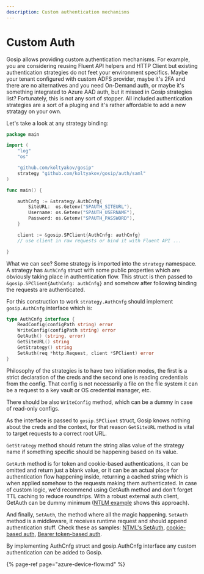 ```yaml
---
description: Custom authentication mechanisms
---
```


# Custom Auth

Gosip allows providing custom authentication mechanisms. For example, you are considering reusing Fluent API helpers and HTTP Client but existing authentication strategies do not feet your environment specifics. Maybe your tenant configured with custom ADFS provider, maybe it's 2FA and there are no alternatives and you need On-Demand auth, or maybe it's something integrated to Azure AAD auth, but it missed in Gosip strategies list? Fortunately, this is not any sort of stopper. All included authentication strategies are a sort of a pluging and it's rather affordable to add a new stratagy on your own.

Let's take a look at any strategy binding:

```go
package main

import (
	"log"
	"os"

	"github.com/koltyakov/gosip"
	strategy "github.com/koltyakov/gosip/auth/saml"
)

func main() {

	authCnfg := &strategy.AuthCnfg{
		SiteURL:  os.Getenv("SPAUTH_SITEURL"),
		Username: os.Getenv("SPAUTH_USERNAME"),
 		Password: os.Getenv("SPAUTH_PASSWORD"),
	}

	client := &gosip.SPClient{AuthCnfg: authCnfg}
	// use client in raw requests or bind it with Fluent API ...

}
```

What we can see? Some strategy is imported into the `strategy` namespace. A strategy has `AuthCnfg` struct with some public properties which are obviously taking place in authentication flow. This struct is then passed to `&gosip.SPClient{AuthCnfg: authCnfg}` and somehow after following binding the requests are authenticated.

For this construction to work `strategy.AuthCnfg` should implement `gosip.AuthCnfg` interface which is:

```go
type AuthCnfg interface {
	ReadConfig(configPath string) error
	WriteConfig(configPath string) error
	GetAuth() (string, error)
	GetSiteURL() string
	GetStrategy() string
	SetAuth(req *http.Request, client *SPClient) error
}
```

Philosophy of the strategies is to have two initiation modes, the first is a strict declaration of the creds and the second one is reading credentials from the config. That config is not necessarily a file on the file system it can be a request to a key vault or OS credential manager, etc.

There should be also `WriteConfig` method, which can be a dummy in case of read-only configs.

As the interface is passed to `gosip.SPClient` struct, Gosip knows nothing about the creds and the context, for that reason `GetSiteURL` method is vital to target requests to a correct root URL.

`GetStrategy` method should return the string alias value of the strategy name if something specific should be happening based on its value.

`GetAuth` method is for token and cookie-based authentications, it can be omitted and return just a blank value, or it can be an actual place for authentication flow happening inside, returning a cached string which is when applied somehow to the requests making them authenticated. In case of custom logic, we'd recommend using GetAuth method and don't forget TTL caching to reduce roundtrips. With a robust external auth client, GetAuth can be dummy minimum \([NTLM example](https://github.com/koltyakov/gosip/blob/915876dc1a96ddb8db5b8ed7c403a92608db3f05/auth/ntlm/helpers.go#L15) shows this approach\).

And finally, `SetAuth`, the method where all the magic happening. `SetAuth` method is a middleware, it receives runtime request and should append authentication stuff. Check these as samples: [NTML's SetAuth](https://github.com/koltyakov/gosip/blob/915876dc1a96ddb8db5b8ed7c403a92608db3f05/auth/ntlm/auth.go#L109), [cookie-based auth](https://github.com/koltyakov/gosip/blob/915876dc1a96ddb8db5b8ed7c403a92608db3f05/auth/saml/auth.go#L94),  [Bearer token-based auth](https://github.com/koltyakov/gosip/blob/915876dc1a96ddb8db5b8ed7c403a92608db3f05/auth/addin/auth.go#L96).

By implementing AuthCnfg struct and gosip.AuthCnfg interface any custom authentication can be added to Gosip. 

{% page-ref page="azure-device-flow.md" %}

